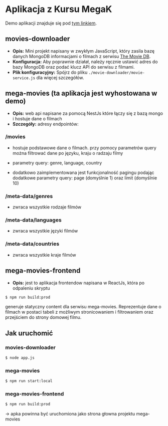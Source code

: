 
# Aplikacja z Kursu MegaK

Demo aplikacji znajduje się pod [tym linkiem](https://heroku-mega-movies-7f0a83e16a34.herokuapp.com/).



## movies-downloader
- **Opis:** Mini projekt napisany w zwykłym JavaScript, który zasila bazę danych MongoDB informacjami o filmach z serwisu [The Movie DB](http://themoviedb.org).
- **Konfiguracja:** Aby poprawnie działał, należy ręcznie ustawić adres do bazy MongoDB oraz podać klucz API do serwisu z filmami.
- **Plik konfiguracyjny:** Spójrz do pliku `./movie-downloader/movie-service.js` dla więcej szczegółów.

## mega-movies (ta aplikacja jest wyhostowana w demo)
- **Opis:** web api napisane za pomocą NestJs które łączy się z bazą mongo i hostuje dane o filmach
- **Szczegóły:** adresy endpointów:

### /movies 
- hostuje podstawowe dane o filmach. przy pomocy parametrów query można filtrować dane po języku, kraju o radzaju filmy

- parametry query: genre, language, country

- dodatkowo zaimplementowana jest funkcjonalność pagingu podając dodatkowe parametry query: page (domyślnie 1) oraz limit (domyślnie 10)

### /meta-data/genres 
- zwraca wszystkie rodzaje filmów
### /meta-data/languages 
- zwraca wszystkie języki filmów
### /meta-data/countries 
- zwraca wszystkie kraje filmów

## mega-movies-frontend
- **Opis:** jest to aplikacja frontendow napisana w ReactJs, która po odpaleniu skryptu 
```bash
$ npm run build:prod 
``````
generuje statyczny content dla serwisu mega-movies. Reprezentuje dane o filmach w postaci tabeli z możliwym stronicowaniem i filtrowaniem oraz przejściem do strony domowej filmu.

## Jak uruchomić
### movies-downloader 
```bash
$ node app.js
``````
### mega-movies
```bash
$ npm run start:local
``````
### mega-movies-frontend
```bash
$ npm run build:prod
``````
-> apka powinna być uruchomiona jako strona głowna projektu mega-movies